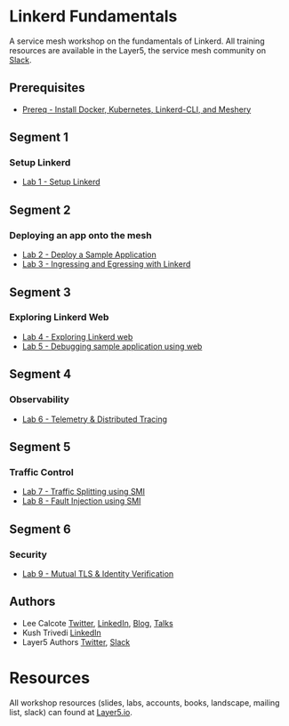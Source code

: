 # Linkerd Fundamentals

A service mesh workshop on the fundamentals of Linkerd. All training resources are available in the Layer5, the service mesh community on [Slack](http://slack.layer5.io).

## Prerequisites

- [Prereq - Install Docker, Kubernetes, Linkerd-CLI, and Meshery](prereq/README.md)

## Segment 1

### Setup Linkerd

- [Lab 1 - Setup Linkerd](lab-1/README.md)

## Segment 2

### Deploying an app onto the mesh

- [Lab 2 - Deploy a Sample Application](lab-2/README.md)
- [Lab 3 - Ingressing and Egressing with Linkerd](lab-3/README.md)

## Segment 3

### Exploring Linkerd Web

- [Lab 4 - Exploring Linkerd web](lab-4/README.md)
- [Lab 5 - Debugging sample application using web](lab-5/README.md)

## Segment 4

### Observability

- [Lab 6 - Telemetry & Distributed Tracing](lab-6/README.md)

## Segment 5

### Traffic Control

- [Lab 7 - Traffic Splitting using SMI](lab-7/README.md)
- [Lab 8 - Fault Injection using SMI](lab-8/README.md)

## Segment 6

### Security

- [Lab 9 - Mutual TLS & Identity Verification](lab-9/README.md)

## Authors

- Lee Calcote [Twitter](https://twitter.com/lcalcote), [LinkedIn](https://linkedin.com/in/leecalcote), [Blog](https://gingergeek.com), [Talks](https://calcotestudios.com/talks)
- Kush Trivedi [LinkedIn](https://linkedin.com/in/kushthedude)
- Layer5 Authors [Twitter](https://twitter.com/layer5), [Slack](http://slack.layer5.io)

# Resources

All workshop resources (slides, labs, accounts, books, landscape, mailing list, slack) can found at [Layer5.io](https://layer5.io/#workshops).
